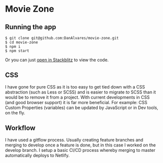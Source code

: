 # Movie Zone

## Running the app
	$ git clone git@github.com:DanAlvares/movie-zone.git
	$ cd movie-zone
	$ npm i
	$ npm start 

Or you can just [open in Stackblitz](https://stackblitz.com/github/DanAlvares/movie-zone) to view the code.  

## CSS
 I have gone for pure CSS as it is too easy to get tied down with a CSS abstraction (such as Less or SCSS) and is easier to migrate *to* SCSS than it would be to remove it from a project. With current developments in CSS (and good browser support) it is far more beneficial. For example: CSS Custom Properties (variables) can be updated by JavaScript or in Dev tools, on the fly. 

## Workflow
I have used a gitflow process. Usually creating feature branches and merging to develop once a feature is done, but in this case I worked on the develop branch. I setup a basic CI/CD process whereby merging to master automatically deploys to Netlify. 
